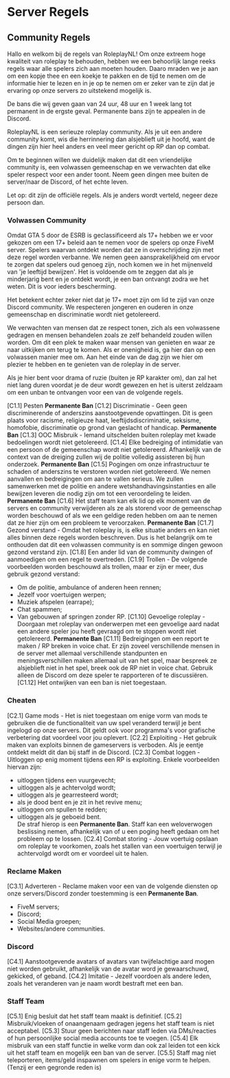 # Server Regels
## Community Regels
Hallo en welkom bij de regels van RoleplayNL! Om onze extreem hoge kwaliteit van roleplay te behouden, hebben we een behoorlijk lange reeks regels waar alle spelers zich aan moeten houden. Daaro mraden we je aan om een kopje thee en een koekje te pakken en de tijd te nemen om de informatie hier te lezen en in je op te nemen om er zeker van te zijn dat je ervaring op onze servers zo uitstekend mogelijk is.

De bans die wij geven gaan van 24 uur, 48 uur en 1 week lang tot permanent in de ergste geval. Permanente bans zijn te appealen in de Discord.

RoleplayNL is een serieuze roleplay community. Als je uit een andere community komt, wis die herrinnering dan alsjeblieft uit je hoofd, want de dingen zijn hier heel anders en veel meer gericht op RP dan op combat.

Om te beginnen willen we duidelijk maken dat dit een vriendelijke community is, een volwassen gemeenschap en we verwachten dat elke speler respect voor een ander toont. Neem geen dingen mee buiten de server/naar de Discord, of het echte leven.

Let op: dit zijn de officiële regels. Als je anders wordt verteld, negeer deze persoon dan.

### Volwassen Community
Omdat GTA 5 door de ESRB is geclassificeerd als 17+ hebben we er voor gekozen om een 17+ beleid aan te nemen voor de spelers op onze FiveM server. Spelers waarvan ontdekt worden dat ze in overschrijding zijn met deze regel worden verbanne. We nemen geen aansprakelijkheid om ervoor te zorgen dat spelers oud genoeg zijn, noch komen we in het mijnenveld van 'je leeftijd bewijzen'. Het is voldoende om te zeggen dat als je minderjarig bent en je ontdekt wordt, je een ban ontvangt zodra we het weten. Dit is voor ieders bescherming.

Het betekent echter zeker niet dat je 17+ moet zijn om lid te zijd van onze Discord community. We respecteren jongeren en ouderen in onze gemeenschap en discriminatie wordt niet getolereerd.

We verwachten van mensen dat ze respect tonen, zich als een volwassene gedragen en mensen behandelen zoals ze zelf behandeld zouden willen worden. Om dit een plek te maken waar mensen van genieten en waar ze naar uitkijken om terug te komen. Als er onenigheid is, ga hier dan op een volwassen manier mee om. Aan het einde van de dag zijn we hier om plezier te hebben en te genieten van de roleplay in de server.

Als je hier bent voor drama of ruzie (buiten je RP karakter om), dan zal het niet lang duren voordat je de deur wordt gewezen en het is uiterst zeldzaam om een unban te ontvangen voor een van de volgende regels.

[C1.1] Pesten **Permanente Ban**
[C1.2] Discriminatie - Geen geen discriminerende of anderszins aanstootgevende opvattingen. Dit is geen plaats voor racisme, religieuze haat, leeftijdsdiscriminatie, seksisme, homofobie, discriminatie op grond van geslacht of handicap. **Permanente Ban**
[C1.3] OOC Misbruik - Iemand uitschelden buiten roleplay met kwade bedoelingen wordt niet getolereerd.
[C1.4] Elke bedreiging of intimidatie van een persoon of de gemeenschap wordt niet getolereerd. Afhankelijk van de context van de dreiging zullen wij de politie volledig assisteren bij hun onderzoek. **Permanente Ban**
[C1.5] Pogingen om onze infrastructuur te schaden of anderszins te verstoren worden niet getolereerd. We nemen aanvallen en bedreigingen om aan te vallen serieus. We zullen samenwerken met de politie en andere wetshandhavingsinstanties en alle bewijzen leveren die nodig zijn om tot een veroordeling te leiden. **Permanente Ban**
[C1.6] Het staff team kan elk lid op elk moment van de servers en community verwijderen als ze als storend voor de gemeenschap worden beschouwd of als we een geldige reden hebben om aan te nemen dat ze hier zijn om een probleem te veroorzaken. **Permanente Ban**
[C1.7] Gezond verstand - Omdat het roleplay is, is elke situatie anders en kan niet alles binnen deze regels worden beschreven. Dus is het belangrijk om te onthouden dat dit een volwassen community is en sommige dingen gewoon gezond verstand zijn.
[C1.8] Een ander lid van de community dwingen of aanmoedigen om een regel te overtreden.
[C1.9] Trollen - De volgende voorbeelden worden beschouwd als trollen, maar er zijn er meer, dus gebruik gezond verstand:  
- Om de politie, ambulance of anderen heen rennen;  
- Jezelf voor voertuigen werpen;  
- Muziek afspelen (earrape);  
- Chat spammen;  
- Van gebouwen af springen zonder RP.
[C1.10] Gevoelige roleplay - Doorgaan met roleplay van onderwerpen met een gevoelige aard nadat een andere speler jou heeft gevraagd om te stoppen wordt niet getolereerd. **Permanente Ban**
[C1.11] Bedreigingen om een report te maken / RP breken in voice chat. Er zijn zoveel verschillende mensen in de server met allemaal verschillende standpunten en meningsverschillen maken allemaal uit van het spel, maar bespreek ze alsjeblieft niet in het spel, breek ook de RP niet in voice chat. Gebruik alleen de Discord om deze speler te rapporteren of te discussiëren.
[C1.12] Het ontwijken van een ban is niet toegestaan. 

### Cheaten
[C2.1] Game mods - Het is niet toegestaan om enige vorm van mods te gebruiken die de functionaliteit van uw spel veranderd terwijl je bent ingelogd op onze servers. Dit geldt ook voor programma's voor grafische verbetering dat voordeel voor jou oplevert.
[C2.2] Exploiting - Het gebruik maken van exploits binnen de gameservers is verboden. Als je eentje ontdekt meldt dit dan bij staff in de Discord.
[C2.3] Combat loggen - Uitloggen op enig moment tijdens een RP is exploiting. Enkele voorbeelden hiervan zijn:  
- uitloggen tijdens een vuurgevecht;  
- uitloggen als je achtervolgd wordt;  
- uitloggen als je gearresteerd wordt;  
- als je dood bent en je zit in het revive menu;  
- uitloggen om spullen te redden;  
- uitloggen als je geboeid bent.  
De straf hierop is een **Permanente Ban**. Staff kan een weloverwogen beslissing nemen, afhankelijk van of u een poging heeft gedaan om het probleem op te lossen.
[C2.4] Combat storing - Jouw voertuig opslaan om roleplay te voorkomen, zoals het stallen van een voertuigen terwijl je achtervolgd wordt om er voordeel uit te halen.

### Reclame Maken
[C3.1] Adverteren - Reclame maken voor een van de volgende diensten op onze servers/Discord zonder toestemming is een **Permanente Ban**.  
- FiveM servers;  
- Discord;  
- Social Media groepen;  
- Websites/andere communities.

### Discord
[C4.1] Aanstootgevende avatars of avatars van twijfelachtige aard mogen niet worden gebruikt, afhankelijk van de avatar word je gewaarschuwd, gekicked, of geband.
[C4.2] Imitatie - Jezelf voordoen als andere leden, zoals het veranderen van je naam wordt bestraft met een ban.

### Staff Team
[C5.1] Enig besluit dat het staff team maakt is definitief.
[C5.2] Misbruik/vloeken of onaangenaam gedragen jegens het staff team is niet acceptabel.
[C5.3] Stuur geen berichten naar staff leden via DMs/reacties of hun persoonlijke social media accounts toe te voegen.
[C5.4] Elk misbruik van een staff functie in welke vorm dan ook zal leiden tot een kick uit het staff team en mogelijk een ban van de server.
[C5.5] Staff mag niet teleporteren, items/geld inspawnen om spelers in enige vorm te helpen. (Tenzij er een gegronde reden is)
